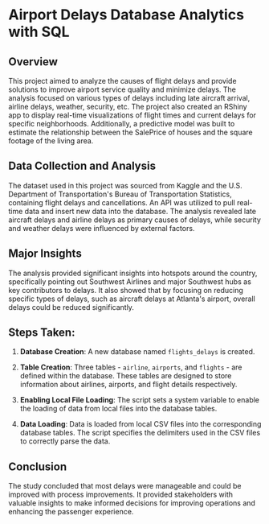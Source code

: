 # Airport Delays Database Analytics with SQL

## Overview
This project aimed to analyze the causes of flight delays and provide solutions to improve airport service quality and minimize delays. The analysis focused on various types of delays including late aircraft arrival, airline delays, weather, security, etc. The project also created an RShiny app to display real-time visualizations of flight times and current delays for specific neighborhoods. Additionally, a predictive model was built to estimate the relationship between the SalePrice of houses and the square footage of the living area.

## Data Collection and Analysis
The dataset used in this project was sourced from Kaggle and the U.S. Department of Transportation's Bureau of Transportation Statistics, containing flight delays and cancellations. An API was utilized to pull real-time data and insert new data into the database. The analysis revealed late aircraft delays and airline delays as primary causes of delays, while security and weather delays were influenced by external factors.

## Major Insights
The analysis provided significant insights into hotspots around the country, specifically pointing out Southwest Airlines and major Southwest hubs as key contributors to delays. It also showed that by focusing on reducing specific types of delays, such as aircraft delays at Atlanta's airport, overall delays could be reduced significantly.

## Steps Taken:
1. **Database Creation**: A new database named `flights_delays` is created.

2. **Table Creation**: Three tables - `airline`, `airports`, and `flights` - are defined within the database. These tables are designed to store information about airlines, airports, and flight details respectively.

3. **Enabling Local File Loading**: The script sets a system variable to enable the loading of data from local files into the database tables.

4. **Data Loading**: Data is loaded from local CSV files into the corresponding database tables. The script specifies the delimiters used in the CSV files to correctly parse the data.

## Conclusion
The study concluded that most delays were manageable and could be improved with process improvements. It provided stakeholders with valuable insights to make informed decisions for improving operations and enhancing the passenger experience.

